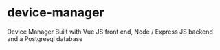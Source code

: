 # device-manager
Device Manager Built with Vue JS front end, Node / Express JS backend and a Postgresql database
